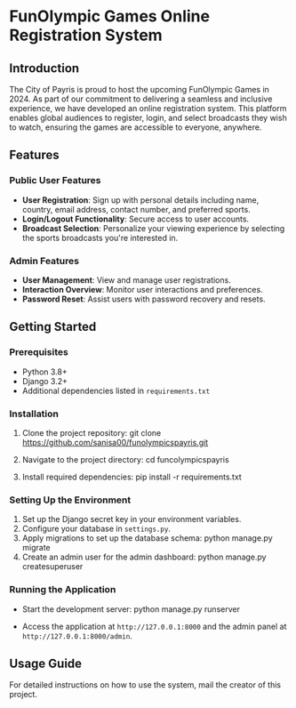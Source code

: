 # FunOlympic Games Online Registration System

## Introduction
The City of Payris is proud to host the upcoming FunOlympic Games in 2024. As part of our commitment to delivering a seamless and inclusive experience, we have developed an online registration system. This platform enables global audiences to register, login, and select broadcasts they wish to watch, ensuring the games are accessible to everyone, anywhere.

## Features

### Public User Features
- **User Registration**: Sign up with personal details including name, country, email address, contact number, and preferred sports.
- **Login/Logout Functionality**: Secure access to user accounts.
- **Broadcast Selection**: Personalize your viewing experience by selecting the sports broadcasts you're interested in.

### Admin Features
- **User Management**: View and manage user registrations.
- **Interaction Overview**: Monitor user interactions and preferences.
- **Password Reset**: Assist users with password recovery and resets.

## Getting Started

### Prerequisites
- Python 3.8+
- Django 3.2+
- Additional dependencies listed in `requirements.txt`

### Installation
1. Clone the project repository:
git clone https://github.com/sanisa00/funolympicspayris.git

2. Navigate to the project directory:
cd funcolympicspayris

3. Install required dependencies:
pip install -r requirements.txt


### Setting Up the Environment
1. Set up the Django secret key in your environment variables.
2. Configure your database in `settings.py`.
3. Apply migrations to set up the database schema:
python manage.py migrate
4. Create an admin user for the admin dashboard:
python manage.py createsuperuser


### Running the Application
- Start the development server:
python manage.py runserver

- Access the application at `http://127.0.0.1:8000` and the admin panel at `http://127.0.0.1:8000/admin`.

## Usage Guide
For detailed instructions on how to use the system, mail the creator of this project.
